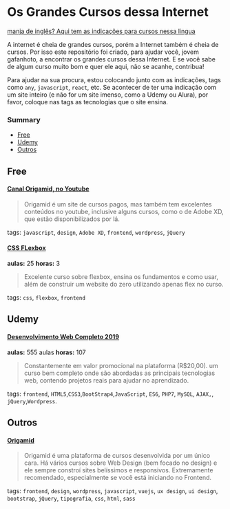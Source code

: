 # Os Grandes Cursos dessa Internet

[manja de inglês? Aqui tem as indicações para cursos nessa lingua](https://github.com/rochabianca/the-great-courses-of-the-Internet/blob/master/README.md)

A internet é cheia de grandes cursos, porém a Internet também é cheia de cursos. Por isso este repositório foi criado, para ajudar você, jovem gafanhoto, a encontrar os grandes cursos dessa Internet. E se você sabe de algum curso muito bom e quer ele aqui, não se acanhe, contribua!

Para ajudar na sua procura, estou colocando junto com as indicações, tags como `any`, `javascript`, `react`, etc. Se acontecer de ter uma indicação com um site inteiro (e não for um site imenso, como a Udemy ou Alura), por favor, coloque nas tags as tecnologias que o site ensina.

### Summary

- [Free](https://github.com/rochabianca/the-great-courses-of-the-Internet/blob/master/README_pt-br.md#free)
- [Udemy](https://github.com/rochabianca/the-great-courses-of-the-Internet/blob/master/README_pt-br.md#udemy)
- [Outros](https://github.com/rochabianca/the-great-courses-of-the-Internet/blob/master/README_pt-br.md#outros)

## Free

#### [Canal Origamid, no Youtube](https://www.youtube.com/user/origamidlabs)

> Origamid é um site de cursos pagos, mas também tem excelentes conteúdos no youtube, inclusive alguns cursos, como o de Adobe XD, que estão disponibilizados por lá.

tags: `javascript`, `design`, `Adobe XD`, `frontend`, `wordpress`, `jQuery`

#### [CSS FLexbox](https://www.origamid.com/curso/css-flexbox/)

**aulas:** 25
**horas:** 3

> Excelente curso sobre flexbox, ensina os fundamentos e como usar, além de construir um website do zero utilizando apenas flex no curso.

tags: `css`, `flexbox`, `frontend`

## Udemy

#### [Desenvolvimento Web Completo 2019](https://www.udemy.com/web-completo/)

**aulas:** 555 aulas
**horas:** 107

> Constantemente em valor promocional na plataforma (R$20,00). um curso bem completo onde são abordadas as principais tecnologias web, contendo projetos reais para ajudar no aprendizado.


tags: `frontend`, `HTML5`,`CSS3`,`BootStrap4`,`JavaScript`, `ES6`, `PHP7`, `MySQL`, `AJAX,`, `jQuery`,`Wordpress`.

## Outros

#### [Origamid](https://www.origamid.com/)

> Origamid é uma plataforma de cursos desenvolvida por um único cara. Há vários cursos sobre Web Design (bem focado no design) e ele sempre constroí sites belíssimos e responsivos. Extremamente recomendado, especialmente se você está iniciando no Frontend.

tags: `frontend`, `design`, `wordpress`, `javascript`, `vuejs`, `ux design`, `ui design`, `bootstrap`, `jQuery`, `tipografia`, `css`, `html`, `sass`
